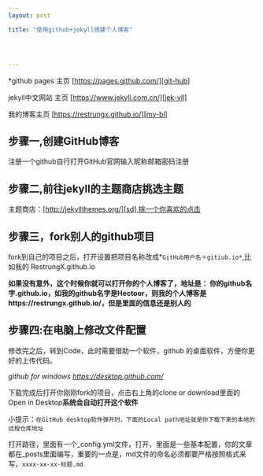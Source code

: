 ```yaml
---
layout: post

title: "使用github+jekyll搭建个人博客"




---
```


*github pages 主页 [https://pages.github.com/][git-hub]

jekyll中文网站 主页 [https://www.jekyll.com.cn/][jek-yll]

我的博客主页 [https://restrungx.github.io/][my-bl]

[git-hub]: https://pages.github.com/
[jek-yll]: https://www.jekyll.com.cn/
[my-bl]: https://restrungx.github.io/

## 步骤一,创建GitHub博客

  注册一个github自行打开GitHub官网输入昵称邮箱密码注册




## 步骤二,前往jekyll的主题商店挑选主题

主题商店：[http://jekyllthemes.org/][sd],挑一个你喜欢的点击

[sd]:http://jekyllthemes.org/

## 步骤三，fork别人的github项目

fork到自己的项目之后，打开设置把项目名称改成*`GitHub用户名＋gitiub.io*`,比如我的 RestrungX.github.io

**如果没有意外，这个时候你就可以打开你的个人博客了，地址是： 你的github名字.github.io，如我的github名字是Hectoor，则我的个人博客是https://restrungx.github.io/，但是里面的信息还是别人的**

## **步骤四:在电脑上修改文件配置**

修改完之后，转到Code，此时需要借助一个软件，github 的桌面软件，方便你更好的上传代码。

*github for windows https://desktop.github.com/*

下载完成后打开你刚刚fork的项目，点击右上角的clone or download里面的Open in Desktop**系统会自动打开这个软件** 

小提示：`在GitHub desktop软件弹开时，下面的Local path地址就是你下载下来的本地的远程仓库地址`

打开路径，里面有一个_config.yml文件，打开，里面是一些基本配置，你的文章都在_posts里面编写，重要的一点是，md文件的命名必须都要严格按照格式来写，`xxxx-xx-xx-标题.md`